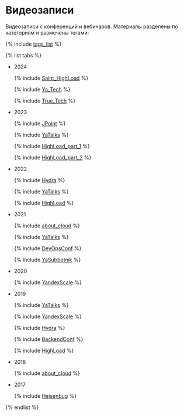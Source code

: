 # Видеозаписи

Видеозаписи с конференций и вебинаров. Материалы разделены по категориям и размечены тегами:


{% include [tags_list](./_includes/tags_list.md) %}


{% list tabs %}

- 2024

  {% include [Saint_HighLoad](./_includes/conferences/2024/Saint_HighLoad.md) %}

  {% include [Ya_Tech](./_includes/conferences/2024/Yandex_Infrastructure.md) %}

  {% include [True_Tech](./_includes/conferences/2024/True_Tech.md) %}

- 2023

  {% include [JPoint](./_includes/conferences/2023/JPoint.md) %}

  {% include [YaTalks](./_includes/conferences/2023/YaTalks.md) %}

  {% include [HighLoad_part_1](./_includes/conferences/2023/HighLoad_part_1.md) %}

  {% include [HighLoad_part_2](./_includes/conferences/2023/HighLoad_part_2.md) %}


- 2022

  {% include [Hydra](./_includes/conferences/2022/Hydra.md) %}

  {% include [YaTalks](./_includes/conferences/2022/YaTalks.md) %}

  {% include [HighLoad](./_includes/conferences/2022/HighLoad.md) %}


- 2021

  {% include [about_cloud](./_includes/conferences/2021/about_cloud.md) %}

  {% include [YaTalks](./_includes/conferences/2021/YaTalks.md) %}

  {% include [DevOpsConf](./_includes/conferences/2021/DevOpsConf.md) %}

  {% include [YaSubbotnik](./_includes/conferences/2021/YaSubbotnik.md) %}


- 2020

  {% include [YandexScale](./_includes/conferences/2020/YandexScale.md) %}


- 2019

  {% include [YaTalks](./_includes/conferences/2019/YaTalks.md) %}

  {% include [YandexScale](./_includes/conferences/2019/YandexScale.md) %}

  {% include [Hydra](./_includes/conferences/2019/Hydra.md) %}

  {% include [BackendConf](./_includes/conferences/2019/BackendConf.md) %}

  {% include [HighLoad](./_includes/conferences/2019/HighLoad.md) %}


- 2018

  {% include [about_cloud](./_includes/conferences/2018/about_cloud.md) %}


- 2017

  {% include [Heisenbug](./_includes/conferences/2017/Heisenbug.md) %}


{% endlist %}